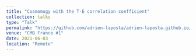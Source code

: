 ```yaml
---
title: "Cosmomogy with the T-E correlation coefficient"
collection: talks
type: "Talk"
permalink: "https://github.com/adrien-laposta/adrien-laposta.github.io/blob/master/files/2106_cmbfrance.pdf"
venue: "CMB France #1"
date: 2021-06-03
location: "Remote"
---
```

